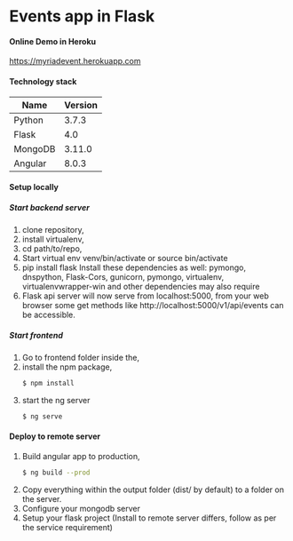 # Events app in Flask

#### Online Demo in Heroku
https://myriadevent.herokuapp.com

#### Technology stack 
| Name | Version |
| ------ | ------ |
| Python | 3.7.3 |
| Flask	| 4.0 | 
| MongoDB |  3.11.0 | 
| Angular |  8.0.3 | 


#### Setup locally
##### Start backend server
1. clone repository,
2. install virtualenv,
3. cd path/to/repo,
4. Start virtual env
    venv/bin/activate or source bin/activate
5. pip install flask
    Install these dependencies as well: pymongo, dnspython, Flask-Cors, gunicorn, pymongo, virtualenv, virtualenvwrapper-win and other dependencies may also require
6. Flask api server will now serve from localhost:5000, from your web browser some get methods like http://localhost:5000/v1/api/events can be accessible.

##### Start frontend 
1. Go to frontend folder inside the,
2. install the npm package,
    ```sh
    $ npm install
    ```
3. start the ng server
    ```sh
    $ ng serve
    ```
    
#### Deploy to remote server
1. Build angular app to production, 
     ```sh
    $ ng build --prod
    ```
2. Copy everything within the output folder (dist/ by default) to a folder on the server.
3. Configure your mongodb server 
4. Setup your flask project 
(Install to remote server differs, follow as per the service requirement)